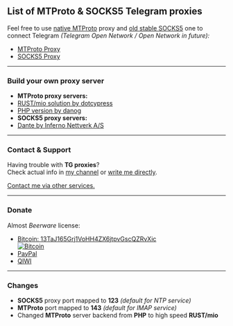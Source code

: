 ## List of MTProto & SOCKS5 Telegram proxies
Feel free to use [native MTProto](tg://proxy?server=62.210.73.58&port=143&secret=9615e2fc5c8c17419a8055ca5b55e9dd) proxy and [old stable SOCKS5](tg://socks?server=62.210.73.58&port=123&user=prx&pass=hHQ0nVmI2kI4Gf52OZhULAQI) one to connect Telegram *(Telegram Open Network / Open Network in future):*

- [MTProto Proxy](tg://proxy?server=62.210.73.58&port=143&secret=9615e2fc5c8c17419a8055ca5b55e9dd)
- [SOCKS5 Proxy](tg://socks?server=62.210.73.58&port=123&user=prx&pass=hHQ0nVmI2kI4Gf52OZhULAQI)

---

### Build your own proxy server
- **MTProto proxy servers:**
 - <a href="https://github.com/iShift/mtproxy/tree/d93f668a13af038603b2287df5ddc7142f25d1ca" target="_blank" alt="RUST/mio MTProxy">RUST/mio solution by dotcypress</a>  
 - [PHP version by danog](tg://resolve?domain=MadelineProto&post=348)  
- **SOCKS5 proxy servers:**
 - <a href="https://www.inet.no/dante/" target="_blank" alt="SOCKS5 Proxy">Dante by Inferno Nettverk A/S</a>  

---

### Contact & Support
Having trouble with **TG proxies**?  
Check actual info in [my channel](tg://resolve?domain=Syncrets) or [write me directly](tg://resolve?domain=Glitch).  

<a href="https://a-u.me/contact/" target="_blank" alt="Contact">Contact me via other services.</a>

---

### Donate
Almost *Beerware* license:

- <a href="bitcoin:13TaJ165Grj1VoHH4ZX6jtpvGscQZRvXic?amount=0.002&message=Thnx4TGProxy" target="_blank" alt="Bitcoin">Bitcoin: 13TaJ165Grj1VoHH4ZX6jtpvGscQZRvXic</a>  
<a href="bitcoin:13TaJ165Grj1VoHH4ZX6jtpvGscQZRvXic?amount=0.002&message=Thnx4TGProxy" target="_blank" alt="Bitcoin"><img src="https://a-u.me/0/smzx7.png" alt="Bitcoin"></a>
- <a href="https://paypal.me/Arxat/20" target="_blank" alt="PayPal">PayPal</a>
- <a href="https://ishop.qiwi.com/public/order/embed.action?from=553815&ccy=" target="_blank" alt="QIWI">QIWI</a>

---

### Changes
- **SOCKS5** proxy port mapped to **123** *(default for NTP service)*
- **MTProto** port mapped to **143** *(default for IMAP service)*
- Changed **MTProto** server backend from **PHP** to high speed **RUST/mio**
